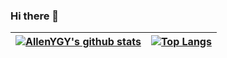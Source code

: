 ### Hi there 👋

<!--
**ALLENYGY/ALLENYGY** is a ✨ _special_ ✨ repository because its `README.md` (this file) appears on your GitHub profile.

Here are some ideas to get you started:

- 🔭 I’m currently working on ...
- 🌱 I’m currently learning ...
- 👯 I’m looking to collaborate on ...
- 🤔 I’m looking for help with ...
- 💬 Ask me about ...
- 📫 How to reach me: ...
- 😄 Pronouns: ...
- ⚡ Fun fact: ...
[![Readme Card](https://github-readme-stats.vercel.app/api/pin/?username=ALLENYGY&repo=ALLENYGY's Blog)](https://github.com/ALLENYGY/ALLENYGY.github.io)

-->

<!--   my-ticker -->    

| [![AllenYGY's github stats](https://github-readme-stats.vercel.app/api?username=AllenYGY&show_icons=true&line_height=21&show_icons=true&theme=vue)](https://github.com/anuraghazra/github-readme-stats) | [![Top Langs](https://github-readme-stats.vercel.app/api/top-langs/?username=AllenYGY&show_icons=true&layout=compact&theme=vue&exclude_repo=ALLENYGY.github.io,CODE,CUMCM,Probability_Statistics_Project,comments,ImageSpace,GPT-Next,DataBase-Management-System-Project,OldALLENYGY.github.io)](https://github.com/anuraghazra/github-readme-stats) |
| -------------------------------------------------------------------------------------------------------------------------------------------------------------------------------------------------- | ---------------------------------------------------------------------------------------------------------------------------------------------------------------------------------------------------------------------------------------------------------------------------------------------------------------------------------------------------------------- |
